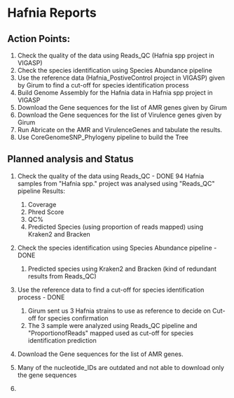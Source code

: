 # Hafnia Reports

## Action Points: 
1. Check the quality of the data using Reads_QC (Hafnia spp project in VIGASP)
2. Check the species identification using Species Abundance pipeline
3. Use the reference data (Hafnia_PostiveControl project in VIGASP) given by Girum to find a cut-off for species identification process
4. Build Genome Assembly for the Hafnia data in Hafnia spp project in VIGASP
5. Download the Gene sequences for the list of AMR genes given by Girum
6. Download the Gene sequences for the list of Virulence genes given by Girum
7. Run Abricate on the AMR and VirulenceGenes and tabulate the results.
8. Use CoreGenomeSNP_Phylogeny pipeline to build the Tree

## Planned analysis and Status
1. Check the quality of the data using Reads_QC - DONE
   94 Hafnia samples from "Hafnia spp." project was analysed using "Reads_QC" pipeline
   Results:
   1. Coverage
   2. Phred Score
   3. QC%
   4. Predicted Species (using proportion of reads mapped) using Kraken2 and Bracken  
2. Check the species identification using Species Abundance pipeline - DONE
   1. Predicted species using Kraken2 and Bracken (kind of redundant results from Reads_QC)
3. Use the reference data to find a cut-off for species identification process - DONE
   1. Girum sent us 3 Hafnia strains to use as reference to decide on Cut-off for species confirmation
   2. The 3 sample were analyzed using Reads_QC pipeline and "ProportionofReads" mapped used as cut-off for species identification prediction
  
8. Download the Gene sequences for the list of AMR genes.
  1. Many of the nucleotide_IDs are outdated and not able to download only the gene sequences
10. 

